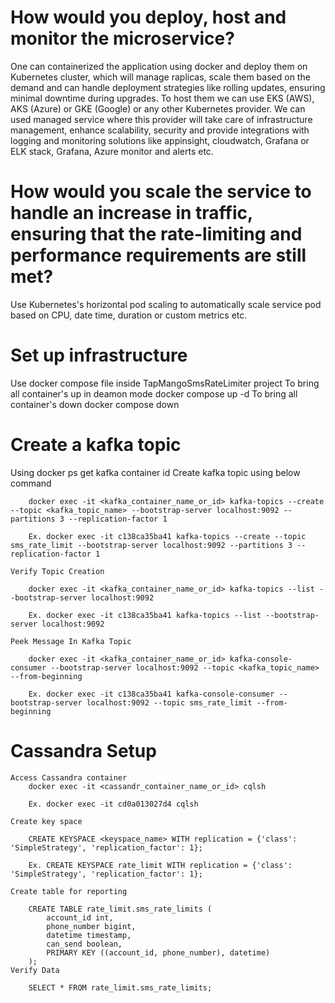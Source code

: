 ﻿# How would you deploy, host and monitor the microservice?

One can containerized the application using docker and deploy them on Kubernetes cluster, which will manage raplicas, scale them based on the demand and can handle deployment strategies like rolling updates, ensuring minimal downtime during upgrades. To host them we can use EKS (AWS), AKS (Azure) or GKE (Google) or any other Kubernetes provider. We can used managed service where this provider will take care of infrastructure management, enhance scalability, security and provide integrations with logging and monitoring solutions like appinsight, cloudwatch, Grafana or ELK stack, Grafana, Azure monitor and alerts etc.

# How would you scale the service to handle an increase in traffic, ensuring that the rate-limiting and performance requirements are still met?

Use Kubernetes's horizontal pod scaling to automatically scale service pod based on CPU, date time, duration or custom metrics etc. 

# Set up infrastructure

Use docker compose file inside TapMangoSmsRateLimiter project
	To bring all container's up in deamon mode
		docker compose up -d
	To bring all container's down
		docker compose down

# Create a kafka topic

Using docker ps get kafka container id
	Create kafka topic using below command
	
		docker exec -it <kafka_container_name_or_id> kafka-topics --create --topic <kafka_topic_name> --bootstrap-server localhost:9092 --partitions 3 --replication-factor 1

		Ex. docker exec -it c138ca35ba41 kafka-topics --create --topic sms_rate_limit --bootstrap-server localhost:9092 --partitions 3 --replication-factor 1

	Verify Topic Creation

		docker exec -it <kafka_container_name_or_id> kafka-topics --list --bootstrap-server localhost:9092

		Ex. docker exec -it c138ca35ba41 kafka-topics --list --bootstrap-server localhost:9092

	Peek Message In Kafka Topic

		docker exec -it <kafka_container_name_or_id> kafka-console-consumer --bootstrap-server localhost:9092 --topic <kafka_topic_name> --from-beginning

		Ex. docker exec -it c138ca35ba41 kafka-console-consumer --bootstrap-server localhost:9092 --topic sms_rate_limit --from-beginning

# Cassandra Setup

	Access Cassandra container
		docker exec -it <cassandr_container_name_or_id> cqlsh

		Ex. docker exec -it cd0a013027d4 cqlsh

	Create key space

		CREATE KEYSPACE <keyspace_name> WITH replication = {'class': 'SimpleStrategy', 'replication_factor': 1};

		Ex. CREATE KEYSPACE rate_limit WITH replication = {'class': 'SimpleStrategy', 'replication_factor': 1};

	Create table for reporting

		CREATE TABLE rate_limit.sms_rate_limits (
			account_id int,
			phone_number bigint,
			datetime timestamp,
			can_send boolean,
			PRIMARY KEY ((account_id, phone_number), datetime)
		);
	Verify Data

		SELECT * FROM rate_limit.sms_rate_limits;